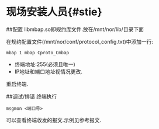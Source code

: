 现场安装人员{#stie}
==========

##配置
libmbap.so即规约库文件.放在/mnt/nor/lib/目录下面

在规约配置文件(/mnt/nor/conf/protocol_config.txt)中添加一行:

	mbap 1 mbap Cproto_Cmbap



* 终端地址:255(必须且唯一)
* IP地址和端口地址视情况更改.

重启终端.

##调试/排错
终端执行

	msgmon <端口号>

可以查看终端收发的报文.示例见参考报文.

